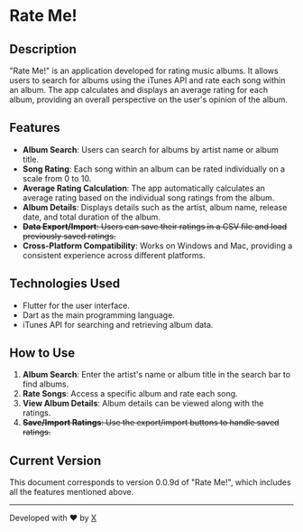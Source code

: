 # Rate Me!

## Description
"Rate Me!" is an application developed for rating music albums. It allows users to search for albums using the iTunes API and rate each song within an album. The app calculates and displays an average rating for each album, providing an overall perspective on the user's opinion of the album.

## Features
- **Album Search**: Users can search for albums by artist name or album title.
- **Song Rating**: Each song within an album can be rated individually on a scale from 0 to 10.
- **Average Rating Calculation**: The app automatically calculates an average rating based on the individual song ratings from the album.
- **Album Details**: Displays details such as the artist, album name, release date, and total duration of the album.
- ~~**Data Export/Import**: Users can save their ratings in a CSV file and load previously saved ratings.~~
- **Cross-Platform Compatibility**: Works on Windows and Mac, providing a consistent experience across different platforms.

## Technologies Used
- Flutter for the user interface.
- Dart as the main programming language.
- iTunes API for searching and retrieving album data.

## How to Use
1. **Album Search**: Enter the artist's name or album title in the search bar to find albums.
2. **Rate Songs**: Access a specific album and rate each song.
3. **View Album Details**: Album details can be viewed along with the ratings.
4. ~~**Save/Import Ratings**: Use the export/import buttons to handle saved ratings.~~

## Current Version
This document corresponds to version 0.0.9d of "Rate Me!", which includes all the features mentioned above.

---
Developed with ♥ by [X](https://github.com/ALi3naTEd0)
